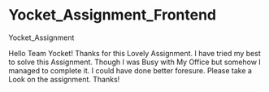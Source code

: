 # Yocket_Assignment_Frontend
Yocket_Assignment

Hello Team Yocket!
Thanks for this Lovely Assignment. I have tried my best to solve this Assignment. Though I was Busy with My Office but somehow I managed to complete it. I could have done better foresure. Please take a Look on the assignment.
Thanks!



